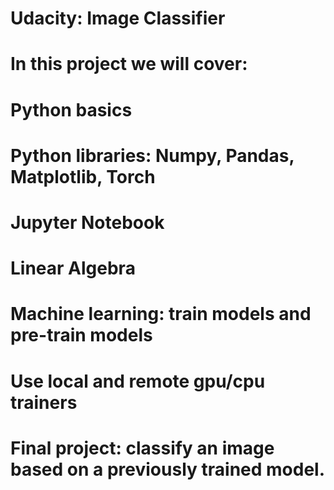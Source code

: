 # Udacity: Image Classifier
# In this project we will cover: 
#    Python basics
#    Python libraries: Numpy, Pandas, Matplotlib, Torch
#    Jupyter Notebook
#    Linear Algebra
#    Machine learning: train models and pre-train models
#    Use local and remote gpu/cpu trainers
#    Final project: classify an image based on a previously trained model. 
